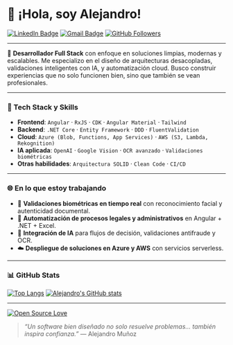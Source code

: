 
# 👋 ¡Hola, soy Alejandro!

[![LinkedIn Badge](https://img.shields.io/badge/-Alejandro%20Muñoz-blue?style=social&logo=Linkedin&logoColor=blue&link=https://www.linkedin.com/in/alejandromunozdev/)](https://www.linkedin.com/in/alejandromunozdev/)
[![Gmail Badge](https://img.shields.io/badge/-alejandromunozlezcano@gmail.com-c14438?style=social&logo=Gmail&logoColor=red&link=mailto:alejandromunozlezcano@gmail.com)](mailto:alejandromunozlezcano@gmail.com)
[![GitHub Followers](https://img.shields.io/github/followers/Alejoml07?label=Follow&style=social)](https://github.com/Alejoml07)

---

🎯 **Desarrollador Full Stack** con enfoque en soluciones limpias, modernas y escalables. Me especializo en el diseño de arquitecturas desacopladas, validaciones inteligentes con IA, y automatización cloud. Busco construir experiencias que no solo funcionen bien, sino que también se vean profesionales.

---

### 🚀 Tech Stack y Skills

- **Frontend**: `Angular` · `RxJS` · `CDK` · `Angular Material` · `Tailwind`
- **Backend**: `.NET Core` · `Entity Framework` · `DDD` · `FluentValidation`
- **Cloud**: `Azure (Blob, Functions, App Services)` · `AWS (S3, Lambda, Rekognition)`
- **IA aplicada**: `OpenAI` · `Google Vision` · `OCR avanzado` · `Validaciones biométricas`
- **Otras habilidades**: `Arquitectura SOLID` · `Clean Code` · `CI/CD`

---

### 🌐 En lo que estoy trabajando

- 🔐 **Validaciones biométricas en tiempo real** con reconocimiento facial y autenticidad documental.
- 📄 **Automatización de procesos legales y administrativos** en Angular + .NET + Excel.
- 🧠 **Integración de IA** para flujos de decisión, validaciones antifraude y OCR.
- ☁️ **Despliegue de soluciones en Azure y AWS** con servicios serverless.

---

### 📊 GitHub Stats

[![Top Langs](https://github-readme-stats.vercel.app/api/top-langs/?username=Alejoml07&layout=compact&theme=radical)](https://github.com/Alejoml07)
[![Alejandro's GitHub stats](https://github-readme-stats.vercel.app/api?username=Alejoml07&hide=prs,issues&show_icons=true&theme=radical)](https://github.com/Alejoml07)


---

[![Open Source Love](https://badges.frapsoft.com/os/v1/open-source.svg?v=102)](https://github.com/ellerbrock/open-source-badge/)

> _“Un software bien diseñado no solo resuelve problemas… también inspira confianza.”_ — Alejandro Muñoz
